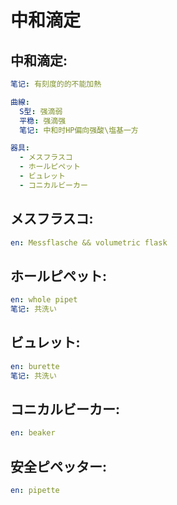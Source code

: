 # 中和滴定

## 中和滴定:

```yaml
笔记: 有刻度的的不能加熱

曲線:
  S型: 强滴弱
  平稳: 强滴强
  笔记: 中和时HP偏向强酸\塩基一方

器具:
  - メスフラスコ
  - ホールピペット
  - ビュレット
  - コニカルビーカー

```

## メスフラスコ:

```yaml
en: Messflasche && volumetric flask

```

## ホールピペット:

```yaml
en: whole pipet
笔记: 共洗い

```

## ビュレット:

```yaml
en: burette
笔记: 共洗い

```

## コニカルビーカー:

```yaml
en: beaker
```

## 安全ピペッター:

```yaml
en: pipette
```